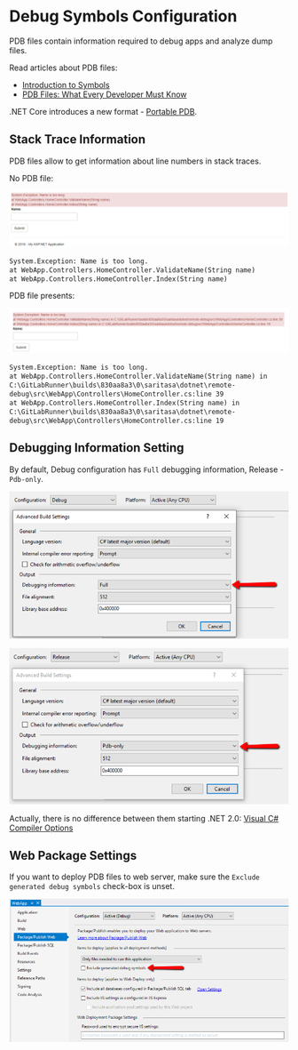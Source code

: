 # Debug Symbols Configuration

PDB files contain information required to debug apps and analyze dump files.

Read articles about PDB files:
- [Introduction to Symbols](https://docs.microsoft.com/en-us/windows-hardware/drivers/debugger/introduction-to-symbols)
- [PDB Files: What Every Developer Must Know](https://www.wintellect.com/pdb-files-what-every-developer-must-know/)

.NET Core introduces a new format - [Portable PDB](https://github.com/dotnet/core/blob/master/Documentation/diagnostics/portable_pdb.md).

## Stack Trace Information

PDB files allow to get information about line numbers in stack traces.

No PDB file:

![](images/StackTrace01.png)

```
System.Exception: Name is too long.
at WebApp.Controllers.HomeController.ValidateName(String name)
at WebApp.Controllers.HomeController.Index(String name)
```

PDB file presents:

![](images/StackTrace02.png)

```
System.Exception: Name is too long.
at WebApp.Controllers.HomeController.ValidateName(String name) in C:\GitLabRunner\builds\830aa8a3\0\saritasa\dotnet\remote-debug\src\WebApp\Controllers\HomeController.cs:line 39
at WebApp.Controllers.HomeController.Index(String name) in C:\GitLabRunner\builds\830aa8a3\0\saritasa\dotnet\remote-debug\src\WebApp\Controllers\HomeController.cs:line 19
```

## Debugging Information Setting

By default, Debug configuration has `Full` debugging information, Release - `Pdb-only`.

![](images/BuildSettings01.png)

![](images/BuildSettings02.png)

Actually, there is no difference between them starting .NET 2.0: [Visual C# Compiler Options](https://github.com/dotnet/roslyn/blob/master/docs/compilers/CSharp/CommandLine.md)

## Web Package Settings

If you want to deploy PDB files to web server, make sure the `Exclude generated debug symbols` check-box is unset.

![](images/PackageSettings01.png)

